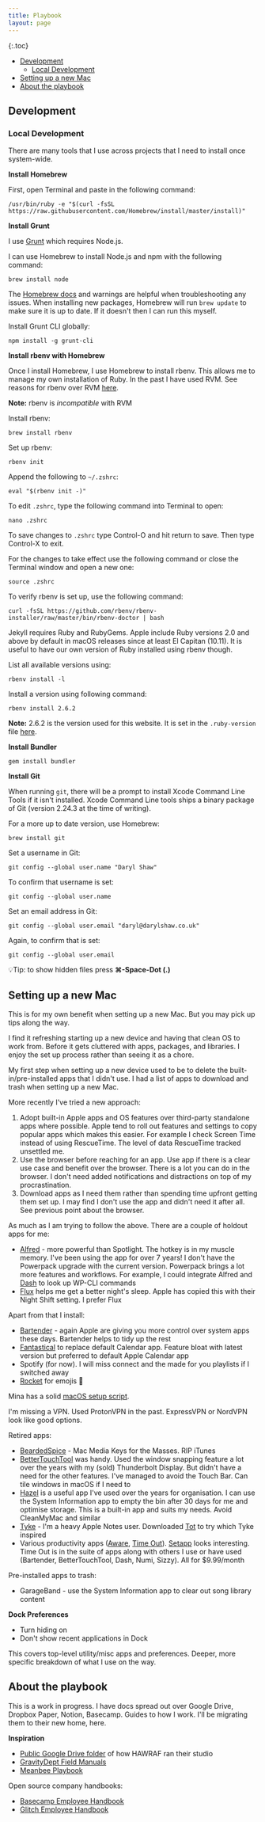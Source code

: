 ```yaml
---
title: Playbook
layout: page
---
```


{:.toc}
* [Development](#development)
  * [Local Development](#local-development)
* [Setting up a new Mac](#setting-up-a-new-mac)
* [About the playbook](#about-the-playbook)

## Development

### Local Development

There are many tools that I use across projects that I need to install once system-wide.

**Install Homebrew**

First, open Terminal and paste in the following command:

```
/usr/bin/ruby -e "$(curl -fsSL https://raw.githubusercontent.com/Homebrew/install/master/install)"
```

**Install Grunt**

I use [Grunt](https://gruntjs.com/) which requires Node.js.

I can use Homebrew to install Node.js and npm with the following command:

```
brew install node
```

The [Homebrew docs](https://docs.brew.sh/) and warnings are helpful when troubleshooting any issues. When installing new packages, Homebrew will run `brew update` to make sure it is up to date. If it doesn't then I can run this myself.

Install Grunt CLI globally:

```
npm install -g grunt-cli
```

**Install rbenv with Homebrew**

Once I install Homebrew, I use Homebrew to install rbenv. This allows me to manage my own installation of Ruby. In the past I have used RVM. See reasons for rbenv over RVM [here](https://github.com/rbenv/rbenv/wiki/Why-rbenv%3F).

**Note:** rbenv is _incompatible_ with RVM

Install rbenv:

```
brew install rbenv
```

Set up rbenv:

```
rbenv init
```

Append the following to `~/.zshrc`:

```
eval "$(rbenv init -)"
```

To edit `.zshrc`, type the following command into Terminal to open:

```
nano .zshrc
```

To save changes to `.zshrc` type Control-O and hit return to save. Then type Control-X to exit.

For the changes to take effect use the following command or close the Terminal window and open a new one:

```
source .zshrc
```

To verify rbenv is set up, use the following command:

```
curl -fsSL https://github.com/rbenv/rbenv-installer/raw/master/bin/rbenv-doctor | bash
```

Jekyll requires Ruby and RubyGems. Apple include Ruby versions 2.0 and above by default in macOS releases since at least El Capitan (10.11). It is useful to have our own version of Ruby installed using rbenv though.

List all available versions using:

```
rbenv install -l
```

Install a version using following command:

```
rbenv install 2.6.2
```

**Note:** 2.6.2 is the version used for this website. It is set in the `.ruby-version` file [here](https://github.com/darylshaw/darylshaw.co.uk/blob/master/.ruby-version).

**Install Bundler**

```
gem install bundler
```

**Install Git**

When running `git`, there will be a prompt to install Xcode Command Line Tools if it isn't installed. Xcode Command Line tools ships a binary package of Git (version 2.24.3 at the time of writing).

For a more up to date version, use Homebrew:

```
brew install git
```

Set a username in Git:

```
git config --global user.name "Daryl Shaw"
```

To confirm that username is set:

```
git config --global user.name
```

Set an email address in Git:

```
git config --global user.email "daryl@darylshaw.co.uk"
```

Again, to confirm that is set:

```
git config --global user.email
```

💡Tip: to show hidden files press **⌘-Space-Dot (.)**

## Setting up a new Mac

This is for my own benefit when setting up a new Mac. But you may pick up tips along the way.

I find it refreshing starting up a new device and having that clean OS to work from. Before it gets cluttered with apps, packages, and libraries. I enjoy the set up process rather than seeing it as a chore.

My first step when setting up a new device used to be to delete the built-in/pre-installed apps that I didn't use. I had a list of apps to download and trash when setting up a new Mac.

More recently I've tried a new approach:

1. Adopt built-in Apple apps and OS features over third-party standalone apps where possible. Apple tend to roll out features and settings to copy popular apps which makes this easier. For example I check Screen Time instead of using RescueTime. The level of data RescueTime tracked unsettled me.
2. Use the browser before reaching for an app. Use app if there is a clear use case and benefit over the browser. There is a lot you can do in the browser. I don't need added notifications and distractions on top of my procrastination.
3. Download apps as I need them rather than spending time upfront getting them set up. I may find I don't use the app and didn't need it after all. See previous point about the browser.

As much as I am trying to follow the above. There are a couple of holdout apps for me:

* [Alfred](https://www.alfredapp.com/) - more powerful than Spotlight. The hotkey is in my muscle memory. I've been using the app for over 7 years! I don't have the Powerpack upgrade with the current version. Powerpack brings a lot more features and workflows. For example, I could integrate Alfred and [Dash](https://kapeli.com/dash) to look up WP-CLI commands
* [Flux](https://justgetflux.com/) helps me get a better night's sleep. Apple has copied this with their Night Shift setting. I prefer Flux

Apart from that I install:

* [Bartender](https://www.macbartender.com/) - again Apple are giving you more control over system apps these days. Bartender helps to tidy up the rest
* [Fantastical](https://flexibits.com/fantastical) to replace default Calendar app. Feature bloat with latest version but preferred to default Apple Calendar app
* Spotify (for now). I will miss connect and the made for you playlists if I switched away
* [Rocket](https://matthewpalmer.net/rocket/) for emojis 🚀

Mina has a solid [macOS setup script](https://github.com/minamarkham/formation).

I'm missing a VPN. Used ProtonVPN in the past. ExpressVPN or NordVPN look like good options.

Retired apps:

* [BeardedSpice](https://beardedspice.github.io/) - Mac Media Keys for the Masses. RIP iTunes
* [BetterTouchTool](https://folivora.ai/) was handy. Used the window snapping feature a lot over the years with my (sold) Thunderbolt Display. But didn't have a need for the other features. I've managed to avoid the Touch Bar. Can tile windows in macOS if I need to
* [Hazel](https://www.noodlesoft.com/) is a useful app I've used over the years for organisation. I can use the System Information app to empty the bin after 30 days for me and optimise storage. This is a built-in app and suits my needs. Avoid CleanMyMac and similar
* [Tyke](https://tyke.app/) - I'm a heavy Apple Notes user. Downloaded [Tot](https://tot.rocks/) to try which Tyke inspired
* Various productivity apps ([Aware](https://awaremac.com/), [Time Out](https://www.dejal.com/timeout/)). [Setapp](https://setapp.com/) looks interesting. Time Out is in the suite of apps along with others I use or have used (Bartender, BetterTouchTool, Dash, Numi, Sizzy). All for $9.99/month

Pre-installed apps to trash:

* GarageBand - use the System Information app to clear out song library content

**Dock Preferences**

* Turn hiding on
* Don't show recent applications in Dock

This covers top-level utility/misc apps and preferences. Deeper, more specific breakdown of what I use on the way.

## About the playbook

This is a work in progress. I have docs spread out over Google Drive, Dropbox Paper, Notion, Basecamp. Guides to how I work. I'll be migrating them to their new home, here.

**Inspiration**

* [Public Google Drive folder](https://drive.google.com/drive/folders/1wBlDBNJI3h1KL-jeFqGiRr1U3OZDBQkV?usp=sharing) of how HAWRAF ran their studio
* [GravityDept Field Manuals](https://manuals.gravitydept.com/)
* [Meanbee Playbook](https://www.meanbee.com/our-playbook.html)

Open source company handbooks:

* [Basecamp Employee Handbook](https://github.com/basecamp/handbook)
* [Glitch Employee Handbook](https://handbook.glitch.me/)
